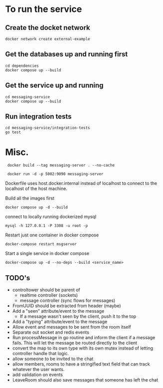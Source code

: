 # To run the service

## Create the docket network

```
docker network create external-example
```

## Get the databases up and running first

```
cd dependencies
docker compose up --build
```

## Get the service up and running

```
cd messaging-service
docker compose up --build
```

## Run integration tests

```
cd messaging-service/integration-tests
go test
```

# Misc.

```
 docker build --tag messaging-server . --no-cache
```

```
 docker run -d -p 5002:9090 messaging-server
```

Dockerfile uses host.docker.internal instead of localhost to connect to the localhost of the host machine.

Build all the images first

```
docker compose up -d --build
```

connect to locally running dockerized mysql

```
mysql -h 127.0.0.1 -P 3308 -u root -p
```

Restart just one container in docker compose

```
docker-compose restart msgserver
```

Start a single service in docker compose

```
docker-compose up -d --no-deps --build <service_name>

```

## TODO's

- controltower should be parent of
  - realtime controller (sockets)
  - message controller (sync flows for messages)
- FromUUID should be extracted from header (maybe)
- Add a "seen" attribute/event to the message
  - If a message wasn't seen by the client, push it to the top
- Add a "typing" attribute/event to the message
- Allow event and messages to be sent from the room itself
- Separate out socket and redis events
- Run processMessage in go routine and inform the client if a message fails. This will let the message be routed directly to the client
- convert the map to its own type with its own mutex instead of letting controller handle that logic.
- allow someone to be invited to the chat
- allow members, rooms to have a stringified text field that can track whatever the user wants.
- add validation on events
- LeaveRoom should also save messages that someone has left the chat
